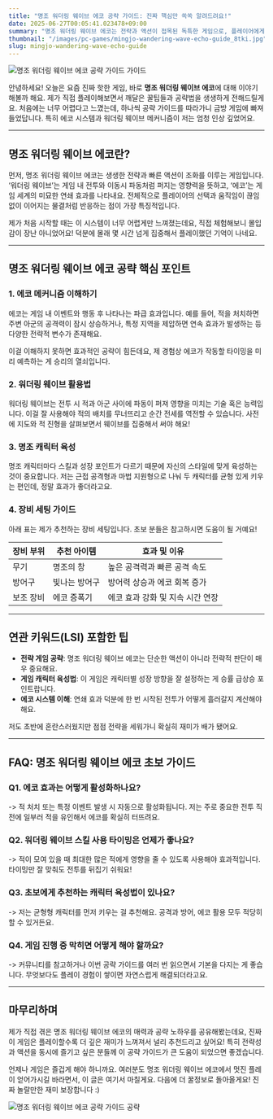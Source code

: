 ```yaml
---
title: "명조 워더링 웨이브 에코 공략 가이드: 진짜 핵심만 쏙쏙 알려드려요!"
date: 2025-06-27T00:05:41.023478+09:00
summary: "명조 워더링 웨이브 에코는 전략과 액션이 접목된 독특한 게임으로, 플레이어에게 짜릿한 몰입감을 선사합니다."
thumbnail: "/images/pc-games/mingjo-wandering-wave-echo-guide_8tki.jpg"
slug: mingjo-wandering-wave-echo-guide
---
```


![명조 워더링 웨이브 에코 공략 가이드 가이드](/images/pc-games/mingjo-wandering-wave-echo-guide_1_kpsi.jpg)

안녕하세요! 오늘은 요즘 진짜 핫한 게임, 바로 **명조 워더링 웨이브 에코**에 대해 이야기해볼까 해요. 제가 직접 플레이해보면서 깨달은 꿀팁들과 공략법을 생생하게 전해드릴게요. 처음에는 너무 어렵다고 느꼈는데, 하나씩 공략 가이드를 따라가니 금방 게임에 빠져들었답니다. 특히 에코 시스템과 워더링 웨이브 메커니즘이 저는 엄청 인상 깊었어요.

---

## 명조 워더링 웨이브 에코란?

먼저, 명조 워더링 웨이브 에코는 생생한 전략과 빠른 액션이 조화를 이루는 게임입니다. ‘워더링 웨이브’는 게임 내 전투와 이동시 파동처럼 퍼지는 영향력을 뜻하고, ‘에코’는 게임 세계의 미묘한 연쇄 효과를 나타내요. 전체적으로 플레이어의 선택과 움직임이 끊임없이 이어지는 물결처럼 반응하는 점이 가장 특징적입니다.

제가 처음 시작할 때는 이 시스템이 너무 어렵게만 느껴졌는데요, 직접 체험해보니 몰입감이 장난 아니었어요! 덕분에 몰래 몇 시간 넘게 집중해서 플레이했던 기억이 나네요.

---

## 명조 워더링 웨이브 에코 공략 핵심 포인트

### 1. 에코 메커니즘 이해하기

에코는 게임 내 이벤트와 행동 후 나타나는 파급 효과입니다. 예를 들어, 적을 처치하면 주변 아군의 공격력이 잠시 상승하거나, 특정 지역을 제압하면 연속 효과가 발생하는 등 다양한 전략적 변수가 존재해요.

이걸 이해하지 못하면 효과적인 공략이 힘든데요, 제 경험상 에코가 작동할 타이밍을 미리 예측하는 게 승리의 열쇠입니다.

### 2. 워더링 웨이브 활용법

워더링 웨이브는 전투 시 적과 아군 사이에 파동이 퍼져 영향을 미치는 기술 혹은 능력입니다. 이걸 잘 사용해야 적의 배치를 무너뜨리고 순간 전세를 역전할 수 있습니다. 사전에 지도와 적 진형을 살펴보면서 웨이브를 집중해서 써야 해요!

### 3. 명조 캐릭터 육성

명조 캐릭터마다 스킬과 성장 포인트가 다르기 때문에 자신의 스타일에 맞게 육성하는 것이 중요합니다. 저는 근접 공격형과 마법 지원형으로 나눠 두 캐릭터를 균형 있게 키우는 편인데, 정말 효과가 좋더라고요.

### 4. 장비 세팅 가이드

아래 표는 제가 추천하는 장비 세팅입니다. 초보 분들은 참고하시면 도움이 될 거예요!

| 장비 부위 | 추천 아이템        | 효과 및 이유                         |
|------------|--------------------|------------------------------------|
| 무기       | 명조의 창          | 높은 공격력과 빠른 공격 속도      |
| 방어구     | 빛나는 방어구      | 방어력 상승과 에코 회복 증가      |
| 보조 장비  | 에코 증폭기        | 에코 효과 강화 및 지속 시간 연장  |

---

## 연관 키워드(LSI) 포함한 팁

- **전략 게임 공략**: 명조 워더링 웨이브 에코는 단순한 액션이 아니라 전략적 판단이 매우 중요해요.
- **게임 캐릭터 육성법**: 이 게임은 캐릭터별 성장 방향을 잘 설정하는 게 승률 급상승 포인트랍니다.
- **에코 시스템 이해**: 연쇄 효과 덕분에 한 번 시작된 전투가 어떻게 흘러갈지 계산해야 해요.

저도 초반에 혼란스러웠지만 점점 전략을 세워가니 확실히 재미가 배가 됐어요.

---

## FAQ: 명조 워더링 웨이브 에코 초보 가이드

### Q1. 에코 효과는 어떻게 활성화하나요?
-> 적 처치 또는 특정 이벤트 발생 시 자동으로 활성화됩니다. 저는 주로 중요한 전투 직전에 일부러 적을 유인해서 에코를 확실히 터뜨려요.

### Q2. 워더링 웨이브 스킬 사용 타이밍은 언제가 좋나요?
-> 적이 모여 있을 때 최대한 많은 적에게 영향을 줄 수 있도록 사용해야 효과적입니다. 타이밍만 잘 맞춰도 전투를 뒤집기 쉬워요!

### Q3. 초보에게 추천하는 캐릭터 육성법이 있나요?
-> 저는 균형형 캐릭터를 먼저 키우는 걸 추천해요. 공격과 방어, 에코 활용 모두 적당히 할 수 있거든요.

### Q4. 게임 진행 중 막히면 어떻게 해야 할까요?
-> 커뮤니티를 참고하거나 이번 공략 가이드를 여러 번 읽으면서 기본을 다지는 게 좋습니다. 무엇보다도 플레이 경험이 쌓이면 자연스럽게 해결되더라고요.

---

## 마무리하며

제가 직접 겪은 명조 워더링 웨이브 에코의 매력과 공략 노하우를 공유해봤는데요, 진짜 이 게임은 플레이할수록 더 깊은 재미가 느껴져서 널리 추천드리고 싶어요! 특히 전략성과 액션을 동시에 즐기고 싶은 분들께 이 공략 가이드가 큰 도움이 되었으면 좋겠습니다.

언제나 게임은 즐겁게 해야 하니까요. 여러분도 명조 워더링 웨이브 에코에서 멋진 플레이 얻어가시길 바라면서, 이 글은 여기서 마칠게요. 다음에 더 꿀정보로 돌아올게요! 진짜 놀랄만한 재미 보장합니다 :)

![명조 워더링 웨이브 에코 공략 가이드 공략](/images/pc-games/mingjo-wandering-wave-echo-guide_2_v2d8.jpg)
